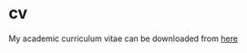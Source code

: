 # cv
My academic curriculum vitae can be downloaded from [here](https://github.com/prayush/cv/blob/master/main.pdf)
